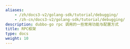 ```yaml
---
aliases:
    - /zh/docs3-v2/golang-sdk/tutorial/debugging/
    - /zh-cn/docs3-v2/golang-sdk/tutorial/debugging/
description: dubbo-go rpc 调用的一些常用功能与配置方式
title: RPC框架
type: docs
weight: 10
---
```

